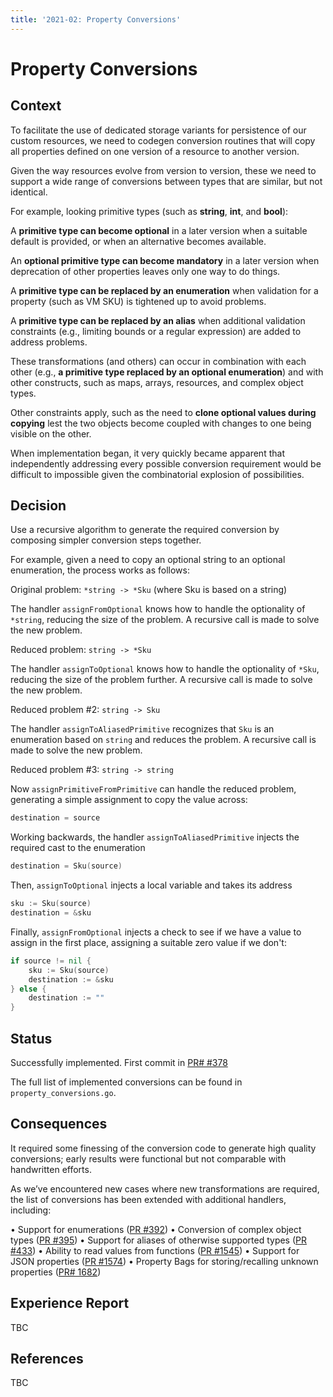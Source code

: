 ```yaml
---
title: '2021-02: Property Conversions'
---
```


# Property Conversions 

## Context

To facilitate the use of dedicated storage variants for persistence of our custom resources, we need to codegen conversion routines that will copy all properties defined on one version of a resource to another version.

Given the way resources evolve from version to version, these we need to support a wide range of conversions between types that are similar, but not identical.

For example, looking primitive types (such as **string**, **int**, and **bool**):

A **primitive type can become optional** in a later version when a suitable default is provided, or when an alternative becomes available.

An **optional primitive type can become mandatory** in a later version when deprecation of other properties leaves only one way to do things.

A **primitive type can be replaced by an enumeration** when validation for a property (such as VM SKU) is tightened up to avoid problems.

A **primitive type can be replaced by an alias** when additional validation constraints (e.g., limiting bounds or a regular expression) are added to address problems.

These transformations (and others) can occur in combination with each other (e.g., **a primitive type replaced by an optional enumeration**) and with other constructs, such as maps, arrays, resources, and complex object types.

Other constraints apply, such as the need to **clone optional values during copying** lest the two objects become coupled with changes to one being visible on the other.

When implementation began, it very quickly became apparent that independently addressing every possible conversion requirement would be difficult to impossible given the combinatorial explosion of possibilities.

## Decision

Use a recursive algorithm to generate the required conversion by composing simpler conversion steps together.

For example, given a need to copy an optional string to an optional enumeration, the process works as follows:

Original problem: `*string -> *Sku` (where Sku is based on a string)

The handler `assignFromOptional` knows how to handle the optionality of `*string`, reducing the size of the problem. A recursive call is made to solve the new problem.

Reduced problem: `string -> *Sku`

The handler `assignToOptional` knows how to handle the optionality of `*Sku`, reducing the size of the problem further. A recursive call is made to solve the new problem.

Reduced problem #2: `string -> Sku`

The handler `assignToAliasedPrimitive` recognizes that `Sku` is an enumeration based on `string` and reduces the problem. A recursive call is made to solve the new problem.

Reduced problem #3: `string -> string`

Now `assignPrimitiveFromPrimitive` can handle the reduced problem, generating a simple assignment to copy the value across:

``` go
destination = source
```

Working backwards, the handler `assignToAliasedPrimitive` injects the required cast to the enumeration

``` go
destination = Sku(source)
```

Then, `assignToOptional` injects a local variable and takes its address

``` go
sku := Sku(source)
destination = &sku
```

Finally, `assignFromOptional` injects a check to see if we have a value to assign in the first place, assigning a suitable zero value if we don't:

``` go
if source != nil {
    sku := Sku(source)
    destination := &sku
} else {
    destination := ""
}
```

## Status

Successfully implemented. First commit in [PR# #378](https://github.com/Azure/k8s-infra/pull/378)

The full list of implemented conversions can be found in `property_conversions.go`.

## Consequences

It required some finessing of the conversion code to generate high quality conversions; early results were functional but not comparable with handwritten efforts.

As we’ve encountered new cases where new transformations are required, the list of conversions has been extended with additional handlers, including:

•	Support for enumerations ([PR #392](https://github.com/Azure/k8s-infra/pull/392))
•	Conversion of complex object types ([PR #395](https://github.com/Azure/k8s-infra/pull/395))
•	Support for aliases of otherwise supported types ([PR #433](https://github.com/Azure/k8s-infra/pull/433))
•	Ability to read values from functions ([PR #1545](https://github.com/Azure/azure-service-operator/pull/1545))
•	Support for JSON properties ([PR #1574](https://github.com/Azure/azure-service-operator/pull/1545))
•	Property Bags for storing/recalling unknown properties ([PR# 1682](https://github.com/Azure/azure-service-operator/pull/1682))

## Experience Report

TBC

## References

TBC
